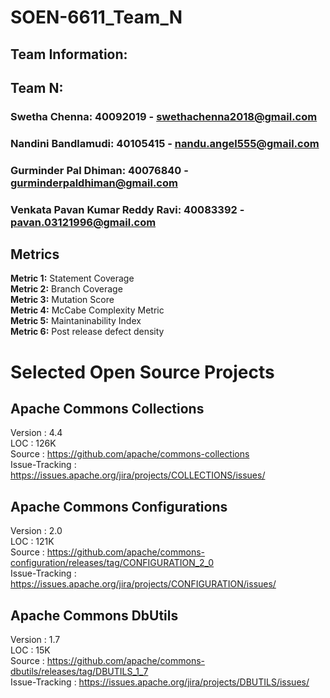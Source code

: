 # SOEN-6611_Team_N

## Team Information:

## Team N:

### Swetha Chenna: 40092019 - swethachenna2018@gmail.com
### Nandini Bandlamudi: 40105415 - nandu.angel555@gmail.com
### Gurminder Pal Dhiman: 40076840 - gurminderpaldhiman@gmail.com
### Venkata Pavan Kumar Reddy Ravi: 40083392 - pavan.03121996@gmail.com


## Metrics

**Metric 1:** Statement Coverage<br />
**Metric 2:** Branch Coverage<br />
**Metric 3:** Mutation Score<br />
**Metric 4:** McCabe Complexity Metric<br />
**Metric 5:** Maintaninability Index<br />
**Metric 6:** Post release defect density<br />

# Selected Open Source Projects

## Apache Commons Collections

Version : 4.4<br />
LOC : 126K<br />
Source : https://github.com/apache/commons-collections<br />
Issue-Tracking : https://issues.apache.org/jira/projects/COLLECTIONS/issues/<br />

## Apache Commons Configurations

Version : 2.0<br />
LOC : 121K<br />
Source : https://github.com/apache/commons-configuration/releases/tag/CONFIGURATION_2_0<br />
Issue-Tracking : https://issues.apache.org/jira/projects/CONFIGURATION/issues/<br />

## Apache Commons DbUtils

Version : 1.7<br />
LOC : 15K<br />
Source : https://github.com/apache/commons-dbutils/releases/tag/DBUTILS_1_7<br />
Issue-Tracking : https://issues.apache.org/jira/projects/DBUTILS/issues/<br />



